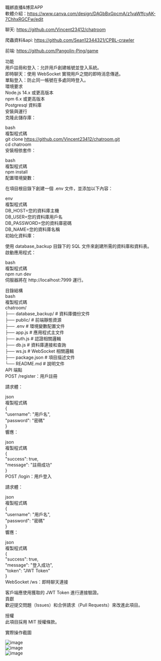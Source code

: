 職綁直播&博弈APP  
軟體介紹：https://www.canva.com/design/DAGbBxGpcmA/z1vaWffcyAK-7ChhxRGCFw/edit  

聊天: https://github.com/Vincent23412/chatroom  
  
爬蟲資料&api: https://github.com/Sean12344321/CPBL-crawler  
  
前端: https://github.com/Pangolin-Ping/game  

功能  
用戶註冊和登入：允許用戶創建帳號並登入系統。  
即時聊天：使用 WebSocket 實現用戶之間的即時消息傳遞。  
單點登入：防止同一帳號在多處同時登入。  
環境要求  
Node.js 14.x 或更高版本  
npm 6.x 或更高版本  
Postgresql 資料庫  
安裝與運行  
克隆此儲存庫：  

bash  
複製程式碼  
git clone https://github.com/Vincent23412/chatroom.git  
cd chatroom  
安裝相依套件：  

bash  
複製程式碼  
npm install  
配置環境變數：  

在項目根目錄下創建一個 .env 文件，並添加以下內容：  

env  
複製程式碼  
DB_HOST=您的資料庫主機  
DB_USER=您的資料庫用戶名  
DB_PASSWORD=您的資料庫密碼  
DB_NAME=您的資料庫名稱  
初始化資料庫：  

使用 database_backup 目錄下的 SQL 文件來創建所需的資料庫和資料表。  
啟動應用程式：  
 
bash  
複製程式碼  
npm run dev  
伺服器將在 http://localhost:7999 運行。  

目錄結構  
bash  
複製程式碼  
chatroom/  
├── database_backup/   # 資料庫備份文件  
├── public/            # 前端靜態資源  
├── .env               # 環境變數配置文件  
├── app.js             # 應用程式主文件  
├── auth.js            # 認證相關邏輯  
├── db.js              # 資料庫連接和查詢  
├── ws.js              # WebSocket 相關邏輯  
├── package.json       # 項目描述文件  
└── README.md          # 說明文件  
API 端點   
POST /register：用戶註冊  

請求體：  

json  
複製程式碼  
{  
  "username": "用戶名",  
  "password": "密碼"  
}  
響應：  
  
json  
複製程式碼  
{  
  "success": true,  
  "message": "註冊成功"  
}  
POST /login：用戶登入  

請求體：  

json  
複製程式碼  
{  
  "username": "用戶名",  
  "password": "密碼"  
}  
響應：  
  
json  
複製程式碼  
{  
  "success": true,  
  "message": "登入成功",  
  "token": "JWT Token"  
}  
WebSocket /ws：即時聊天連接  
  
客戶端應使用獲取的 JWT Token 進行連接驗證。  
貢獻  
歡迎提交問題（Issues）和合併請求（Pull Requests）來改進此項目。  
  
授權  
此項目採用 MIT 授權條款。  
  
  
實際操作截圖  

![image](https://github.com/user-attachments/assets/2646d80c-6114-4c2e-aee3-d91549547f5b)  
![image](https://github.com/user-attachments/assets/37bdd3db-057b-4e9b-aad4-cee3eb15a33d)  
![image](https://github.com/user-attachments/assets/19167871-2c10-427a-8274-fd14640d53bd)  


  

